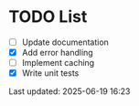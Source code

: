 # TODO List

- [ ] Update documentation
- [x] Add error handling
- [ ] Implement caching
- [x] Write unit tests

Last updated: 2025-06-19 16:23

